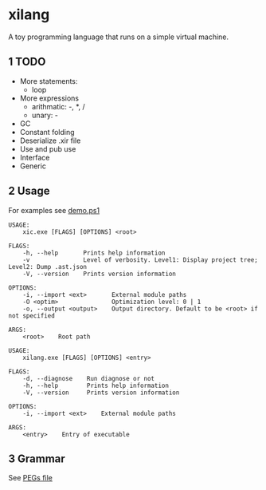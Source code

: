 # xilang

A toy programming language that runs on a simple virtual machine.

## 1 TODO

* More statements:
    * loop
* More expressions
    * arithmatic: -, *, /
    * unary: -
* GC
* Constant folding
* Deserialize .xir file
* Use and pub use
* Interface
* Generic

## 2 Usage

For examples see [demo.ps1](demo.ps1)

```
USAGE:
    xic.exe [FLAGS] [OPTIONS] <root>

FLAGS:
    -h, --help       Prints help information
    -v               Level of verbosity. Level1: Display project tree; Level2: Dump .ast.json
    -V, --version    Prints version information

OPTIONS:
    -i, --import <ext>       External module paths
    -O <optim>               Optimization level: 0 | 1
    -o, --output <output>    Output directory. Default to be <root> if not specified

ARGS:
    <root>    Root path
```


```
USAGE:
    xilang.exe [FLAGS] [OPTIONS] <entry>

FLAGS:
    -d, --diagnose    Run diagnose or not
    -h, --help        Prints help information
    -V, --version     Prints version information

OPTIONS:
    -i, --import <ext>    External module paths

ARGS:
    <entry>    Entry of executable
```

## 3 Grammar

See [PEGs file](src/lang/parser/grammar.pest)